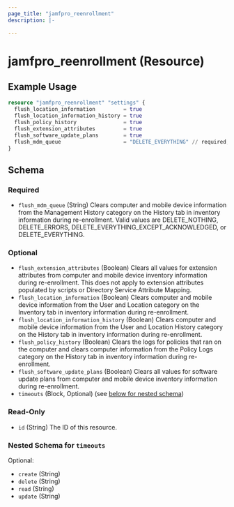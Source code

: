 ```yaml
---
page_title: "jamfpro_reenrollment"
description: |-
  
---
```


# jamfpro_reenrollment (Resource)


## Example Usage
```terraform
resource "jamfpro_reenrollment" "settings" {
  flush_location_information         = true
  flush_location_information_history = true
  flush_policy_history               = true
  flush_extension_attributes         = true
  flush_software_update_plans        = true
  flush_mdm_queue                    = "DELETE_EVERYTHING" // required, valid values: DELETE_NOTHING, DELETE_ERRORS, DELETE_EVERYTHING_EXCEPT_ACKNOWLEDGED, DELETE_EVERYTHING
}
```

<!-- schema generated by tfplugindocs -->
## Schema

### Required

- `flush_mdm_queue` (String) Clears computer and mobile device information from the Management History category on the History tab in inventory information during re-enrollment. Valid values are DELETE_NOTHING, DELETE_ERRORS, DELETE_EVERYTHING_EXCEPT_ACKNOWLEDGED, or DELETE_EVERYTHING.

### Optional

- `flush_extension_attributes` (Boolean) Clears all values for extension attributes from computer and mobile device inventory information during re-enrollment. This does not apply to extension attributes populated by scripts or Directory Service Attribute Mapping.
- `flush_location_information` (Boolean) Clears computer and mobile device information from the User and Location category on the Inventory tab in inventory information during re-enrollment.
- `flush_location_information_history` (Boolean) Clears computer and mobile device information from the User and Location History category on the History tab in inventory information during re-enrollment.
- `flush_policy_history` (Boolean) Clears the logs for policies that ran on the computer and clears computer information from the Policy Logs category on the History tab in inventory information during re-enrollment.
- `flush_software_update_plans` (Boolean) Clears all values for software update plans from computer and mobile device inventory information during re-enrollment.
- `timeouts` (Block, Optional) (see [below for nested schema](#nestedblock--timeouts))

### Read-Only

- `id` (String) The ID of this resource.

<a id="nestedblock--timeouts"></a>
### Nested Schema for `timeouts`

Optional:

- `create` (String)
- `delete` (String)
- `read` (String)
- `update` (String)